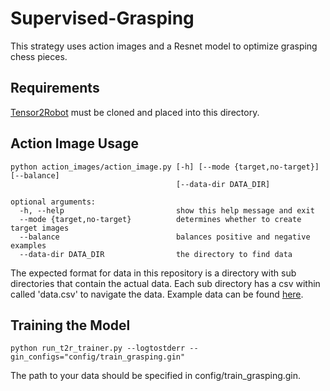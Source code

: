 # Supervised-Grasping

This strategy uses action images and a Resnet model to optimize grasping chess pieces.

## Requirements

[Tensor2Robot](https://github.com/google-research/tensor2robot) must be cloned and placed into this directory.

## Action Image Usage
```
python action_images/action_image.py [-h] [--mode {target,no-target}] [--balance]
                                     [--data-dir DATA_DIR]

optional arguments:
  -h, --help                         show this help message and exit
  --mode {target,no-target}          determines whether to create target images
  --balance                          balances positive and negative examples
  --data-dir DATA_DIR                the directory to find data
  ```
The expected format for data in this repository is a directory with sub directories that contain the actual data. Each sub directory has a csv within called 'data.csv' to navigate the data. Example data can be found [here](https://drive.google.com/drive/folders/1zBJdu87r0Avqv1P0hISI9w004spJdMN1?usp=sharing).

## Training the Model
```
python run_t2r_trainer.py --logtostderr --gin_configs="config/train_grasping.gin"
```
The path to your data should be specified in config/train_grasping.gin.
